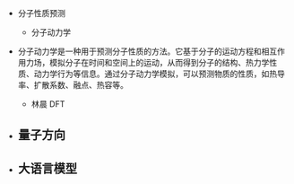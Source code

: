 - 分子性质预测
	- 分子动力学
- 分子动力学是一种用于预测分子性质的方法。它基于分子的运动方程和相互作用力场，模拟分子在时间和空间上的运动，从而得到分子的结构、热力学性质、动力学行为等信息。通过分子动力学模拟，可以预测物质的性质，如热导率、扩散系数、融点、热容等。

	- 林晨 DFT
- 量子方向
	- 
- 大语言模型
	- 

